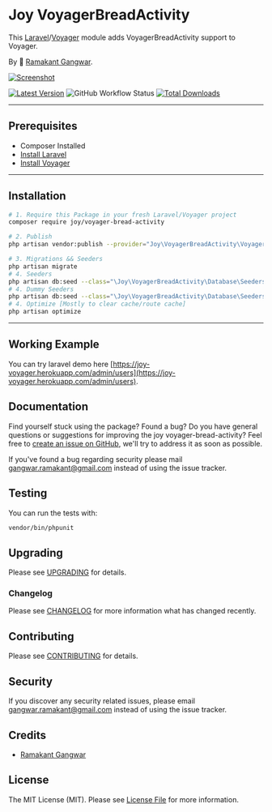 # Joy VoyagerBreadActivity

This [Laravel](https://laravel.com/)/[Voyager](https://voyager.devdojo.com/) module adds VoyagerBreadActivity support to Voyager.

By 🐼 [Ramakant Gangwar](https://github.com/rxcod9).

[![Screenshot](https://raw.githubusercontent.com/rxcod9/joy-voyager-bread-activity/main/cover.jpg)](https://joy-voyager.herokuapp.com/)

[![Latest Version](https://img.shields.io/github/v/release/rxcod9/joy-voyager-bread-activity?style=flat-square)](https://github.com/rxcod9/joy-voyager-bread-activity/releases)
![GitHub Workflow Status](https://img.shields.io/github/workflow/status/rxcod9/joy-voyager-bread-activity/run-tests?label=tests)
[![Total Downloads](https://img.shields.io/packagist/dt/joy/voyager-bread-activity.svg?style=flat-square)](https://packagist.org/packages/joy/voyager-bread-activity)

---

## Prerequisites

*   Composer Installed
*   [Install Laravel](https://laravel.com/docs/installation)
*   [Install Voyager](https://github.com/the-control-group/voyager)

---

## Installation

```bash
# 1. Require this Package in your fresh Laravel/Voyager project
composer require joy/voyager-bread-activity

# 2. Publish
php artisan vendor:publish --provider="Joy\VoyagerBreadActivity\VoyagerBreadActivityServiceProvider" --force

# 3. Migrations && Seeders
php artisan migrate
# 4. Seeders
php artisan db:seed --class="\Joy\VoyagerBreadActivity\Database\Seeders\VoyagerDatabaseSeeder" --force
# 4. Dummy Seeders
php artisan db:seed --class="\Joy\VoyagerBreadActivity\Database\Seeders\VoyagerDummyDatabaseSeeder" --force
# 4. Optimize [Mostly to clear cache/route cache]
php artisan optimize
```

---


## Working Example

You can try laravel demo here [https://joy-voyager.herokuapp.com/admin/users](https://joy-voyager.herokuapp.com/admin/users).

## Documentation

Find yourself stuck using the package? Found a bug? Do you have general questions or suggestions for improving the joy voyager-bread-activity? Feel free to [create an issue on GitHub](https://github.com/rxcod9/joy-voyager-bread-activity/issues), we'll try to address it as soon as possible.

If you've found a bug regarding security please mail [gangwar.ramakant@gmail.com](mailto:gangwar.ramakant@gmail.com) instead of using the issue tracker.

## Testing

You can run the tests with:

```bash
vendor/bin/phpunit
```

## Upgrading

Please see [UPGRADING](UPGRADING.md) for details.

### Changelog

Please see [CHANGELOG](CHANGELOG.md) for more information what has changed recently.

## Contributing

Please see [CONTRIBUTING](CONTRIBUTING.md) for details.

## Security

If you discover any security related issues, please email [gangwar.ramakant@gmail.com](mailto:gangwar.ramakant@gmail.com) instead of using the issue tracker.

## Credits

- [Ramakant Gangwar](https://github.com/rxcod9)

## License

The MIT License (MIT). Please see [License File](LICENSE.md) for more information.

